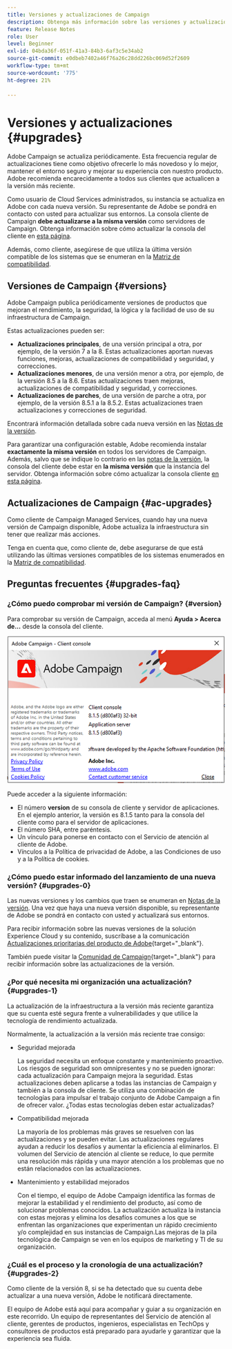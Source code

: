 ```yaml
---
title: Versiones y actualizaciones de Campaign
description: Obtenga más información sobre las versiones y actualizaciones de Campaign
feature: Release Notes
role: User
level: Beginner
exl-id: 04bda36f-051f-41a3-84b3-6af3c5e34ab2
source-git-commit: e0dbeb7402a46f76a26c28dd226bc069d52f2609
workflow-type: tm+mt
source-wordcount: '775'
ht-degree: 21%

---
```


# Versiones y actualizaciones {#upgrades}

Adobe Campaign se actualiza periódicamente. Esta frecuencia regular de actualizaciones tiene como objetivo ofrecerle lo más novedoso y lo mejor, mantener el entorno seguro y mejorar su experiencia con nuestro producto. Adobe recomienda encarecidamente a todos sus clientes que actualicen a la versión más reciente. 

Como usuario de Cloud Services administrados, su instancia se actualiza en Adobe con cada nueva versión. Su representante de Adobe se pondrá en contacto con usted para actualizar sus entornos. La consola cliente de Campaign **debe actualizarse a la misma versión** como servidores de Campaign. Obtenga información sobre cómo actualizar la consola del cliente en [esta página](../start/connect.md#upgrade-ac-console).

Además, como cliente, asegúrese de que utiliza la última versión compatible de los sistemas que se enumeran en la [Matriz de compatibilidad](compatibility-matrix.md).

## Versiones de Campaign {#versions}

Adobe Campaign publica periódicamente versiones de productos que mejoran el rendimiento, la seguridad, la lógica y la facilidad de uso de su infraestructura de Campaign.

Estas actualizaciones pueden ser:

* **Actualizaciones principales**, de una versión principal a otra, por ejemplo, de la versión 7 a la 8. Estas actualizaciones aportan nuevas funciones, mejoras, actualizaciones de compatibilidad y seguridad, y correcciones.
* **Actualizaciones menores**, de una versión menor a otra, por ejemplo, de la versión 8.5 a la 8.6. Estas actualizaciones traen mejoras, actualizaciones de compatibilidad y seguridad, y correcciones.
* **Actualizaciones de parches**, de una versión de parche a otra, por ejemplo, de la versión 8.5.1 a la 8.5.2. Estas actualizaciones traen actualizaciones y correcciones de seguridad.

Encontrará información detallada sobre cada nueva versión en las [Notas de la versión](release-notes.md).

Para garantizar una configuración estable, Adobe recomienda instalar **exactamente la misma versión** en todos los servidores de Campaign. Además, salvo que se indique lo contrario en las [notas de la versión](release-notes.md), la consola del cliente debe estar en **la misma versión** que la instancia del servidor. Obtenga información sobre cómo actualizar la consola cliente [en esta página](../start/connect.md#upgrade-ac-console).


## Actualizaciones de Campaign {#ac-upgrades}

Como cliente de Campaign Managed Services, cuando hay una nueva versión de Campaign disponible, Adobe actualiza la infraestructura sin tener que realizar más acciones.

Tenga en cuenta que, como cliente de, debe asegurarse de que está utilizando las últimas versiones compatibles de los sistemas enumerados en la [Matriz de compatibilidad](compatibility-matrix.md).

## Preguntas frecuentes {#upgrades-faq}

### ¿Cómo puedo comprobar mi versión de Campaign? {#version}

Para comprobar su versión de Campaign, acceda al menú **Ayuda > Acerca de...** desde la consola del cliente.

![](assets/ac-version.png)

Puede acceder a la siguiente información:

* El número **version** de su consola de cliente y servidor de aplicaciones. En el ejemplo anterior, la versión es 8.1.5 tanto para la consola del cliente como para el servidor de aplicaciones.
* El número SHA, entre paréntesis.
* Un vínculo para ponerse en contacto con el Servicio de atención al cliente de Adobe.
* Vínculos a la Política de privacidad de Adobe, a las Condiciones de uso y a la Política de cookies.

### ¿Cómo puedo estar informado del lanzamiento de una nueva versión? {#upgrades-0}

Las nuevas versiones y los cambios que traen se enumeran en [Notas de la versión](release-notes.md). Una vez que haya una nueva versión disponible, su representante de Adobe se pondrá en contacto con usted y actualizará sus entornos.

Para recibir información sobre las nuevas versiones de la solución Experience Cloud y su contenido, suscríbase a la comunicación [Actualizaciones prioritarias del producto de Adobe](https://www.adobe.com/es/subscription/priority-product-update.html){target="_blank"}.

También puede visitar la [Comunidad de Campaign](https://experienceleaguecommunities.adobe.com/t5/custom/page/page-id/Community-TopicsPage?style=all&amp;sort=date&amp;order=desc&amp;filters=adobe-campaign-classic-community&amp;topic=Campaign+v8){target="_blank"} para recibir información sobre las actualizaciones de la versión.


### ¿Por qué necesita mi organización una actualización? {#upgrades-1}

La actualización de la infraestructura a la versión más reciente garantiza que su cuenta esté segura frente a vulnerabilidades y que utilice la tecnología de rendimiento actualizada.

Normalmente, la actualización a la versión más reciente trae consigo:

* Seguridad mejorada

  La seguridad necesita un enfoque constante y mantenimiento proactivo. Los riesgos de seguridad son omnipresentes y no se pueden ignorar: cada actualización para Campaign mejora la seguridad. Estas actualizaciones deben aplicarse a todas las instancias de Campaign y también a la consola de cliente. Se utiliza una combinación de tecnologías para impulsar el trabajo conjunto de Adobe Campaign a fin de ofrecer valor. ¿Todas estas tecnologías deben estar actualizadas?

* Compatibilidad mejorada

  La mayoría de los problemas más graves se resuelven con las actualizaciones y se pueden evitar. Las actualizaciones regulares ayudan a reducir los desafíos y aumentar la eficiencia al eliminarlos. El volumen del Servicio de atención al cliente se reduce, lo que permite una resolución más rápida y una mayor atención a los problemas que no están relacionados con las actualizaciones.


* Mantenimiento y estabilidad mejorados

  Con el tiempo, el equipo de Adobe Campaign identifica las formas de mejorar la estabilidad y el rendimiento del producto, así como de solucionar problemas conocidos. La actualización actualiza la instancia con estas mejoras y elimina los desafíos comunes a los que se enfrentan las organizaciones que experimentan un rápido crecimiento y/o complejidad en sus instancias de Campaign.Las mejoras de la pila tecnológica de Campaign se ven en los equipos de marketing y TI de su organización.


### ¿Cuál es el proceso y la cronología de una actualización? {#upgrades-2}

Como cliente de la versión 8, si se ha detectado que su cuenta debe actualizar a una nueva versión, Adobe le notificará directamente.

El equipo de Adobe está aquí para acompañar y guiar a su organización en este recorrido. Un equipo de representantes del Servicio de atención al cliente, gerentes de productos, ingenieros, especialistas en TechOps y consultores de productos está preparado para ayudarle y garantizar que la experiencia sea fluida.

